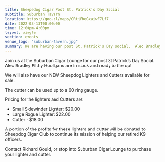 ```yaml
---
title: Sheepedog Cigar Post St. Patrick's Day Social
subtitle: Suburban Tavern
location: https://goo.gl/maps/CRtjFbeGxaiwF7Lf7
date: 2022-03-13T00:00:00
time: 12:00pm-4:00pm
layout: single
section: events
venue_logo: "suburban-tavern.jpg"
summary: We are having our post St. Patrick's Day social.  Alec Bradley Filthy Hooligans are in stock, and our new Sheepdog Lighters and Cutters are now available.
---
```


Join us at the Suburban Cigar Lounge for our post St Patrick’s Day Social. Alec Bradley Filthy Hooligans are in stock and ready to fire up!

We will also have our NEW Sheepdog Lighters and Cutters available for sale.

The cutter can be used up to a 60 ring gauge.

Pricing for the lighters and Cutters are:

* Small Sidewinder Lighter: $20.00
* Large Rogue Lighter: $22.00
* Cutter - $18.00

A portion of the profits for these lighters and cutter will be donated to Sheepdog Cigar Club to continue its mission of helping our retired K9 officers.

Contact Richard Gould, or stop into Suburban Cigar Lounge to purchase your lighter and cutter.
